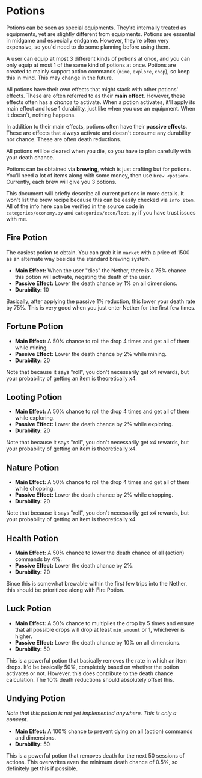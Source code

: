 # Potions

Potions can be seen as special equipments. They're internally treated as equipments, yet are slightly different from equipments. Potions are essential in midgame and especially endgame. However, they're often very expensive, so you'd need to do some planning before using them.

A user can equip at most 3 different kinds of potions at once, and you can only equip at most 1 of the same kind of potions at once. Potions are created to mainly support action commands (`mine`, `explore`, `chop`), so keep this in mind. This may change in the future.

All potions have their own effects that might stack with other potions' effects. These are often referred to as their **main effect**. However, these effects often has a *chance* to activate. When a potion activates, it'll apply its main effect and lose 1 durability, just like when you use an equipment. When it doesn't, nothing happens.

In addition to their main effects, potions often have their **passive effects**. These are effects that always activate and doesn't consume any durability nor chance. These are often death reductions.

All potions will be cleared when you die, so you have to plan carefully with your death chance.

Potions can be obtained via **brewing**, which is just crafting but for potions. You'll need a lot of items along with some money, then use `brew <potion>`. Currently, each brew will give you 3 potions.

This document will briefly describe all current potions in more details. It won't list the brew recipe because this can be easily checked via `info item`. All of the info here can be verified in the source code in `categories/economy.py` and `categories/econ/loot.py` if you have trust issues with me.

## Fire Potion

The easiest potion to obtain. You can grab it in `market` with a price of 1500 as an alternate way besides the standard brewing system.

- **Main Effect:** When the user "dies" the Nether, there is a 75% chance this potion will activate, negating the death of the user. 
- **Passive Effect:** Lower the death chance by 1% on all dimensions.
- **Durability:** 10

Basically, after applying the passive 1% reduction, this lower your death rate by 75%. This is very good when you just enter Nether for the first few times.

## Fortune Potion

- **Main Effect:** A 50% chance to roll the drop 4 times and get all of them while mining.
- **Passive Effect:** Lower the death chance by 2% while mining.
- **Durability:** 20

Note that because it says "roll", you don't necessarily get x4 rewards, but your probability of getting an item is theoretically x4.

## Looting Potion

- **Main Effect:** A 50% chance to roll the drop 4 times and get all of them while exploring.
- **Passive Effect:** Lower the death chance by 2% while exploring.
- **Durability:** 20

Note that because it says "roll", you don't necessarily get x4 rewards, but your probability of getting an item is theoretically x4.

## Nature Potion

- **Main Effect:** A 50% chance to roll the drop 4 times and get all of them while chopping.
- **Passive Effect:** Lower the death chance by 2% while chopping.
- **Durability:** 20

Note that because it says "roll", you don't necessarily get x4 rewards, but your probability of getting an item is theoretically x4.

## Health Potion

- **Main Effect:** A 50% chance to lower the death chance of all (action) commands by 4%.
- **Passive Effect:** Lower the death chance by 2%.
- **Durability:** 20

Since this is somewhat brewable within the first few trips into the Nether, this should be prioritized along with Fire Potion.

## Luck Potion

- **Main Effect:** A 50% chance to multiplies the drop by 5 times and ensure that all possible drops will drop at least `min_amount` or 1, whichever is higher.
- **Passive Effect:** Lower the death chance by 10% on all dimensions.
- **Durability:** 50

This is a powerful potion that basically removes the rate in which an item drops. It'd be basically 50%, completely based on whether the potion activates or not. However, this does contribute to the death chance calculation. The 10% death reductions should absolutely offset this.

## Undying Potion

*Note that this potion is not yet implemented anywhere. This is only a concept.*

- **Main Effect:** A 100% chance to prevent dying on all (action) commands and dimensions.
- **Durability:** 50

This is a powerful potion that removes death for the next 50 sessions of actions. This overwrites even the minimum death chance of 0.5%, so definitely get this if possible.

